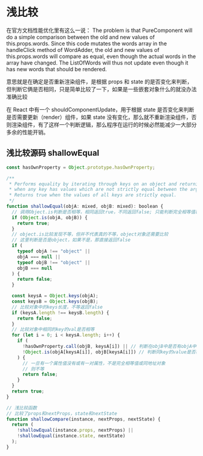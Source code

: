 # 浅比较

在官方文档性能优化里有这么一说：
The problem is that PureComponent will do a simple comparison between the old and new values of this.props.words. Since this code mutates the words array in the handleClick method of WordAdder, the old and new values of this.props.words will compare as equal, even though the actual words in the array have changed. The ListOfWords will thus not update even though it has new words that should be rendered.

意思就是在确定是否重新渲染组件，是根据 props 和 state 的是否变化来判断，但判断它俩是否相同，只是简单比较了一下，如果是一些嵌套对象什么的就没办法准确比较

在 React 中有一个 shouldComponentUpdate，用于根据 state 是否变化来判断是否需要更新（render）组件，如果 state 没有变化，那么就不重新渲染组件，否则渲染组件，有了这样一个判断逻辑，那么程序在运行的时候必然能减少一大部分多余的性能开销。

## 浅比较源码 shallowEqual

```js
const hasOwnProperty = Object.prototype.hasOwnProperty;

/**
 * Performs equality by iterating through keys on an object and returning false
 * when any key has values which are not strictly equal between the arguments.
 * Returns true when the values of all keys are strictly equal.
 */
function shallowEqual(objA: mixed, objB: mixed): boolean {
  // 调用Object.is判断是否相等，相同返回true，不同返回false; 只能判断完全相等值和对象地址
  if (Object.is(objA, objB)) {
    return true;
  }
  // object.is比较发现不等，但并不代表真的不等，object对象还需要比较
  // 这里判断是否是object，如果不是，那直接返回false
  if (
    typeof objA !== "object" ||
    objA === null ||
    typeof objB !== "object" ||
    objB === null
  ) {
    return false;
  }

  const keysA = Object.keys(objA);
  const keysB = Object.keys(objB);
  // 比较对象中的keys长度，不等返回false
  if (keysA.length !== keysB.length) {
    return false;
  }
  // 比较对象中相同的key的val是否相等
  for (let i = 0; i < keysA.length; i++) {
    if (
      !hasOwnProperty.call(objB, keysA[i]) || // 判断在objB中是否有objA中的所有key，比较key是否相同
      !Object.is(objA[keysA[i]], objB[keysA[i]]) // 判断同key的value是否相同
    ) {
      // 一旦有一个属性值没有或有一对属性，不是完全相等值或同地址对象
      // 则不等
      return false;
    }
  }
  return true;
}

// 浅比较函数
// 比较了props和nextProps，state和nextState
function shallowCompare(instance, nextProps, nextState) {
  return (
    !shallowEqual(instance.props, nextProps) ||
    !shallowEqual(instance.state, nextState)
  );
}
```
